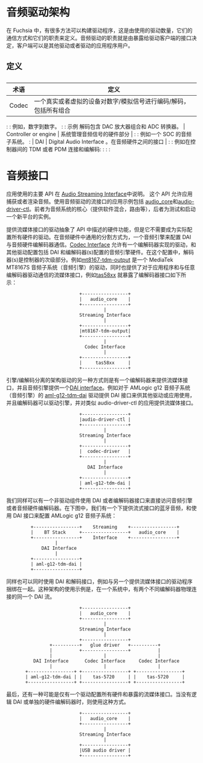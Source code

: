 <!---

# Audio Drivers Architecture

In Fuchsia there are many ways drivers can be architected as defined by the
number of drivers used, how they communicate and their responsibilities. Audio
drivers responsibilities are determined by the interface(s) exposed to driver
clients, clients could be other drivers or applications users of the drivers
facilities.

--->

# 音频驱动架构

在 Fuchsia 中，有很多方法可以构建驱动程序，这是由使用的驱动数量，它们的通信方式和它们的职责来定义。音频驱动的职责就是由暴露给驱动客户端的接口决定，客户端可以是其他驱动或者驱动的应用程序用户。

<!---

## Definitions

| Term                 | Definition                                            |
| ---------------------| ------------------------------------------------------|
| Codec                | A real or virtual device that encodes/decodes a signal|
:                      : from digital/analog to/from analog/digital including  :
:                      : all combinations, e.g. digital to digital. Example    :
:                      : codecs include DAC-Amplifiers combos and ADC          :
:                      : converters.                                           :
| Controller or engine | The HW part of a system that manages the audio        |
:                      : signals, for example an SOC's audio subsystem.        :
| DAI                  | Digital Audio Interface. Interface between audio HW,  |
:                      : for instance a TDM or PDM link between controllers    :
:                      : and codecs.                                           :

--->

## 定义

## 

| 术语  | 定义                                                         |
| ----- | ------------------------------------------------------------ |
| Codec | 一个真实或者虚拟的设备对数字/模拟信号进行编码/解码，包括所有组合 |

:                      : 例如，数字到数字。
:                      : 示例 解码包含 DAC 放大器组合和 ADC 转换器。
| Controller or engine | 系统管理音频信号的硬件部分       |
:                      : 例如一个 SOC 的音频子系统。     :
| DAI                  |  Digital Audio Interface 。在音频硬件之间的接口  |
:                      : 例如在控制器间的 TDM 或者 PDM 连接和编解码:
:                      :                                        :

<!---

# Audio interfaces

The main API in use by applications is the [Audio Streaming
Interface](audio_streaming.md). This API allows applications to capture or
render audio. Examples of audio applications using audio drivers with the
streaming interface include [audio_core](/src/media/audio/audio_core/README.md)
and [audio-driver-ctl](/src/media/audio/tools/audio-driver-ctl). The former is
the core of the audio system (providing software mixing, routing, etc.) and the
latter is a utility used for testing and bringup of new platforms.

A driver providing the streaming interface abstracts the HW functionality
described in the API, but it does not need to be the driver actually configuring
all the HW. A common split in audio HW is to have an audio engine that
configures a DAI communicating with an audio HW codec. In this split we can have
one driver for the audio engine and one for the codec. The [Codec
Interface](audio_codec.md) allows having a driver for the codec implementation
and another driver configuring the audio engine HW including the DAI and driving
the codec(s) configuration. In this configuration the codec(s) are secondary to
the controller. For instance the
[mt8167-tdm-output](/src/media/audio/drivers/mt8167-tdm-output) is a driver for
the MediaTek MT8167S audio subsystem (audio engine) also providing the streaming
interface for applications and communicating with any codec driver, for example
a [tas58xx](/src/media/audio/drivers/codecs/tas58xx) exposing the codec
interface as shown below:

--->

# 音频接口

应用使用的主要 API 在 [Audio Streaming Interface](audio_streaming.md)中说明。 这个 API 允许应用捕获或者渲染音频。使用音频驱动的流接口的应用示例包括 [audio_core](/src/media/audio/audio_core/README.md)和[audio-driver-ctl](/src/media/audio/tools/audio-driver-ctl)。前者为音频系统的核心（提供软件混合，路由等），后者为测试和启动一个新平台的实例。

提供流媒体接口的驱动抽象了 API 中描述的硬件功能，但是它不需要成为实际配置所有硬件的驱动。在音频硬件中通用的分割方式为，一个音频引擎来配置 DAI 与音频硬件编解码器通信。[Codec Interface](audio_codec.md) 允许有一个编解码器实现的驱动，和其他驱动配置包括 DAI 和编解码器(s)配置的音频引擎硬件。在这个配置中，解码器(s)是控制器的次级部分。例如[mt8167-tdm-output](/src/media/audio/drivers/mt8167-tdm-output) 是一个 MediaTek MT8167S 音频子系统（音频引擎）的驱动，同时也提供了对于应用程序和与任意编解码器驱动通信的流媒体接口，例如[tas58xx](/src/media/audio/drivers/codecs/tas58xx) 就暴露了编解码器接口如下所示：

                               +-----------------+
                               |   audio_core    |
                               +-----------------+
                                        |
                               Streaming Interface
                                        |
                               +-----------------+
                               |mt8167-tdm-output|
                               +-----------------+
                                        |
                                 Codec Interface
                                        |
                               +-----------------+
                               |     tas58xx     |
                               +-----------------+

<!---

Another way to architect drivers with the engine/codec split is to have a codec
providing the streaming audio interface, and the audio engine providing a
[DAI interface](audio_dai.md). For example a
[aml-g12-tdm-dai](/src/media/audio/drivers/aml-g12-tdm/dai.cc) driver for the
AMLogic g12 audio subsystem (audio engine) providing the DAI interface for other
drivers or applications to use, and a codec can drive the engine and provide
the streaming interface to applications like audio-driver-ctl.

--->

引擎/编解码分离的架构驱动的另一种方式则是有一个编解码器来提供流媒体接口，并且音频引擎提供一个[DAI interface](audio_dai.md)。例如对于 AMLogic g12 音频子系统（音频引擎）的 [aml-g12-tdm-dai](/src/media/audio/drivers/aml-g12-tdm/dai.cc) 驱动提供 DAI 接口来供其他驱动或应用使用，并且编解码器可以驱动引擎，并对类似 audio-driver-ctl 的应用提供流媒体接口。

                               +-----------------+
                               |audio-driver-ctl |
                               +-----------------+
                                        |
                               Streaming Interface
                                        |
                               +-----------------+
                               |  codec-driver   |
                               +-----------------+
                                        |
                                  DAI Interface
                                        |
                               +-----------------+
                               | aml-g12-tdm-dai |
                               +-----------------+

<!---

We can also have a non-driver component use either DAI or codec interface to
access an audio engine or audio HW codec directly. In the figure below we have
Bluetooth Audio providing the streaming interface and making use of the DAI
interface to configure the AMLogic g12 audio subsystem:

--->

我们同样可以有一个非驱动组件使用 DAI 或者编解码器接口来直接访问音频引擎或者音频硬件编解码器。在下图中，我们有一个下提供流式接口的蓝牙音频，和使用 DAI 接口来配置 AMLogic g12 音频子系统：

             +-----------------+    Streaming    +-----------------+
             |    BT Stack     +-----------------+   audio_core    |
             +-----------------+    Interface    +-----------------+
                      |
                 DAI Interface
                      |
             +-----------------+
             | aml-g12-tdm-dai |
             +-----------------+

<!---

It is also possible to have both the DAI and codec interfaces in use, for
example tied with another driver providing the streaming interface. An example
usage of this architecture for a system with two different codecs physically
connected to the same DAI stream.

--->

同样也可以同时使用 DAI 和解码接口，例如与另一个提供流媒体接口的驱动程序捆绑在一起。这种架构的使用示例是，在一个系统中，有两个不同编解码器物理连接的同一个 DAI 流。

                               +-----------------+
                               |   audio_core    |
                               +-----------------+
                                        |
                               Streaming Interface
                                        |
                               +-----------------+
                    +----------+   glue driver   +----------+
                    |          +-----------------+          |
                    |                   |                   |
              DAI Interface      Codec Interface     Codec Interface
                    |                   |                   |
           +-----------------+ +-----------------+ +-----------------+
           | aml-g12-tdm-dai | |    tas-5720     | |    tas-5720     |
           +-----------------+ +-----------------+ +-----------------+

<!---

Finally, it is also possible to just have one driver configuring all HW and exposing the
streaming interface. This should be used when there is no logical DAI or codec HW
separation:

--->

最后，还有一种可能是仅有一个驱动配置所有硬件和暴露的流媒体接口。当没有逻辑 DAI 或单独的硬件编解码器时，则使用这种方式。

                               +-----------------+
                               |   audio_core    |
                               +-----------------+
                                        |
                               Streaming Interface
                                        |
                               +-----------------+
                               |USB audio driver |
                               +-----------------+
